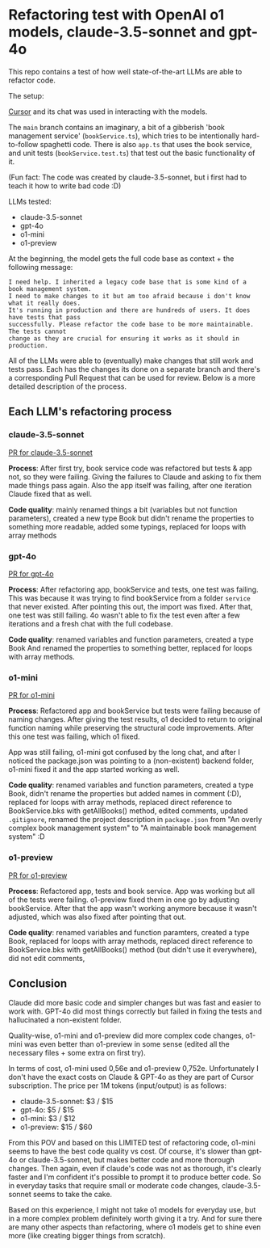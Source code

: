 # Refactoring test with OpenAI o1 models, claude-3.5-sonnet and gpt-4o

This repo contains a test of how well state-of-the-art LLMs are able to refactor code.

The setup:

[Cursor](https://www.cursor.com/) and its chat was used in interacting with the models.

The `main` branch contains an imaginary, a bit of a gibberish 'book management service' (`bookService.ts`),
which tries to be intentionally hard-to-follow spaghetti code. There is also `app.ts` that
uses the book service, and unit tests (`bookService.test.ts`) that test out the basic
functionality of it.

(Fun fact: The code was created by claude-3.5-sonnet, but i first had to
teach it how to write bad code :D)

LLMs tested:

- claude-3.5-sonnet
- gpt-4o
- o1-mini
- o1-preview

At the beginning, the model gets the full code base as context + the following message:

```
I need help. I inherited a legacy code base that is some kind of a book management system.
I need to make changes to it but am too afraid because i don't know what it really does.
It's running in production and there are hundreds of users. It does have tests that pass
successfully. Please refactor the code base to be more maintainable. The tests cannot
change as they are crucial for ensuring it works as it should in production.
```

All of the LLMs were able to (eventually) make changes that still work and tests pass. Each has the changes its done on a separate branch and there's a corresponding Pull Request that can be used for review. Below is a more detailed description of the process.

## Each LLM's refactoring process

### claude-3.5-sonnet

[PR for claude-3.5-sonnet](https://github.com/sandst1/o1-refactoring-test/pull/2)

**Process**: After first try, book service code was refactored but tests & app not, so they were failing. Giving the failures to Claude and asking to fix them made things pass again. Also the app itself was failing, after one iteration Claude fixed that as well.

**Code quality**: mainly renamed things a bit (variables but not function parameters), created a new type Book but didn't rename the properties to something more readable, added some typings, replaced for loops with array methods

### gpt-4o

[PR for gpt-4o](https://github.com/sandst1/o1-refactoring-test/pull/1)

**Process**: After refactoring app, bookService and tests, one test was failing. This was because it was trying to find bookService from a folder `service` that never existed. After pointing this out, the import was fixed. After that, one test was still failing. 4o wasn't able to fix the test even after a few iterations and a fresh chat with the full codebase.

**Code quality**: renamed variables and function parameters, created a type Book And renamed the properties to something better, replaced for loops with array methods.

### o1-mini

[PR for o1-mini](https://github.com/sandst1/o1-refactoring-test/pull/3)

**Process**: Refactored app and bookService but tests were failing because of naming changes. After giving the test results, o1 decided to return to original function naming while preserving the structural code improvements. After this one test was failing, which o1 fixed.

App was still failing, o1-mini got confused by the long chat, and after I noticed the package.json was pointing to a (non-existent) backend folder, o1-mini fixed it and the app started working as well.

**Code quality**: renamed variables and function parameters, created a type Book, didn't rename the properties but added names in comment (:D), replaced for loops with array methods, replaced direct reference to BookService.bks with getAllBooks() method, edited comments,
updated `.gitignore`, renamed the project description in `package.json` from "An overly complex book management system" to "A maintainable book management system" :D

### o1-preview

[PR for o1-preview](https://github.com/sandst1/o1-refactoring-test/pull/4)

**Process**: Refactored app, tests and book service. App was working but all of the tests were failing. o1-preview fixed them in one go by adjusting bookService. After that the app wasn't working anymore because it wasn't adjusted, which was also fixed after pointing that out.

**Code quality**: renamed variables and function paramters, created a type Book, replaced for loops with array methods, replaced direct reference to BookService.bks with getAllBooks() method (but didn't use it everywhere), did not edit comments,

## Conclusion

Claude did more basic code and simpler changes but was fast and easier to work with. GPT-4o did most things correctly but failed in fixing the tests and hallucinated a non-existent folder.

Quality-wise, o1-mini and o1-preview did more complex code changes, o1-mini was even better than o1-preview in some sense (edited all the necessary files + some extra on first try).

In terms of cost, o1-mini used 0,56e and o1-preview 0,752e. Unfortunately I don't have the exact costs on Claude & GPT-4o as they are part of Cursor subscription. The price per 1M tokens (input/output) is as follows:

- claude-3.5-sonnet: $3 / $15
- gpt-4o: $5 / $15
- o1-mini: $3 / $12
- o1-preview: $15 / $60

From this POV and based on this LIMITED test of refactoring code, o1-mini seems to have the best code quality vs cost. Of course, it's slower than gpt-4o or claude-3.5-sonnet, but makes better code and more thorough changes. Then again, even if claude's code was not as thorough, it's clearly faster and I'm confident it's possible to prompt it to produce better code. So in everyday tasks that require small or moderate code changes, claude-3.5-sonnet seems to take the cake.

Based on this experience, I might not take o1 models for everyday use, but in a more complex problem definitely worth giving it a try. And for sure there are many other aspects than refactoring, where o1 models get to shine even more (like creating bigger things from scratch).
